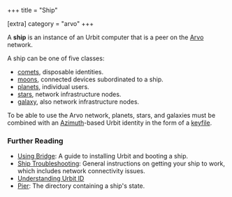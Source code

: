 +++
title = "Ship"

[extra]
category = "arvo"
+++

A **ship** is an instance of an Urbit computer that is a peer on the [Arvo](/reference/glossary/arvo) network.

A ship can be one of five classes:

- [comets](/reference/glossary/comet), disposable identities.
- [moons](/reference/glossary/moon), connected devices subordinated to a ship.
- [planets](/reference/glossary/planet), individual users.
- [stars](/reference/glossary/star), network infrastructure nodes.
- [galaxy](/reference/glossary/galaxy), also network infrastructure nodes.

To be able to use the Arvo network, planets, stars, and galaxies must be combined with an [Azimuth](/reference/glossary/azimuth)-based Urbit identity in the form of a [keyfile](/reference/glossary/keyfile).

### Further Reading

- [Using Bridge](/getting-started/): A guide to installing Urbit and booting a ship.
- [Ship Troubleshooting](/using/os/ship-troubleshooting): General instructions on getting your ship to work, which includes network connectivity issues.
- [Understanding Urbit ID](/understanding-urbit/urbit-id)
- [Pier](/reference/glossary/pier): The directory containing a ship's state.
